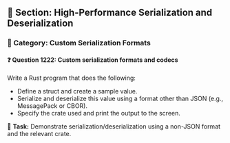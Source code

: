 ## 📘 Section: High-Performance Serialization and Deserialization
### 🔹 Category: Custom Serialization Formats
#### ❓ Question 1222: Custom serialization formats and codecs

Write a Rust program that does the following:

- Define a struct and create a sample value.
- Serialize and deserialize this value using a format other than JSON (e.g., MessagePack or CBOR).
- Specify the crate used and print the output to the screen.

🔧 **Task:** Demonstrate serialization/deserialization using a non-JSON format and the relevant crate.
